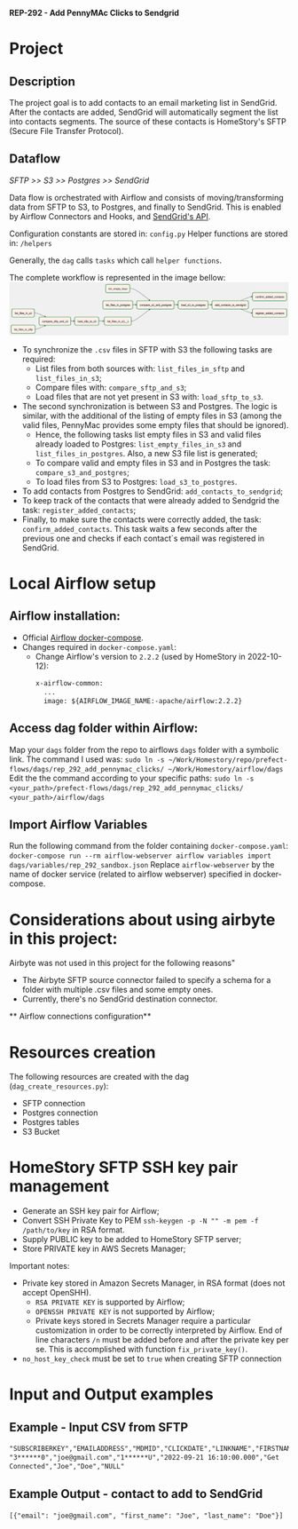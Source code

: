 **REP-292 - Add PennyMAc Clicks to Sendgrid**

# Project
## Description
The project goal is to add contacts to an email marketing list in SendGrid.
After the contacts are added, SendGrid will automatically segment the list into contacts segments.
The source of these contacts is HomeStory's SFTP (Secure File Transfer Protocol).


## Dataflow
*SFTP >> S3 >> Postgres >> SendGrid*

Data flow is orchestrated with Airflow and consists of moving/transforming data from SFTP to S3, to Postgres, and finally to SendGrid.
This is enabled by Airflow Connectors and Hooks, and [SendGrid's API](https://docs.sendgrid.com/api-reference/contacts/add-or-update-a-contact).

Configuration constants are stored in: `config.py`
Helper functions are stored in: `/helpers`

Generally, the `dag` calls `tasks` which call `helper functions`.

The complete workflow is represented in the image bellow:
![dag overview](images/dag.png)

- To synchronize the `.csv` files in SFTP with S3 the following tasks are required:
  - List files from both sources with: `list_files_in_sftp` and `list_files_in_s3`;
  - Compare files with: `compare_sftp_and_s3`;
  - Load files that are not yet present in S3 with: `load_sftp_to_s3`.
- The second synchronization is between S3 and Postgres. The logic is similar, with the additional of the listing of empty files in S3 (among the valid files, PennyMac provides some empty files that should be ignored).
  - Hence, the following tasks list empty files in S3 and valid files already loaded to Postgres: `list_empty_files_in_s3` and `list_files_in_postgres`. Also, a new S3 file list is generated;
  - To compare valid and empty files in S3 and in Postgres the task: `compare_s3_and_postgres`;
  - To load files from S3 to Postgres: `load_s3_to_postgres`.
- To add contacts from Postgres to SendGrid: `add_contacts_to_sendgrid`;
- To keep track of the contacts that were already added to Sendgrid the task: `register_added_contacts`;
- Finally, to make sure the contacts were correctly added, the task: `confirm_added_contacts`. This task waits a few seconds after the previous one and checks if each contact`s email was registered in SendGrid.


# Local Airflow setup

## Airflow installation:
- Official [Airflow docker-compose](https://airflow.apache.org/docs/apache-airflow/stable/howto/docker-compose/index.html).
- Changes required in `docker-compose.yaml`:
  - Change Airflow's version to `2.2.2` (used by HomeStory in 2022-10-12):
    ```
    x-airflow-common:
      ...
      image: ${AIRFLOW_IMAGE_NAME:-apache/airflow:2.2.2}
    ```


## Access dag folder within Airflow:
Map your `dags` folder from the repo to airflows `dags` folder with a symbolic link.
The command I used was: `sudo ln -s ~/Work/Homestory/repo/prefect-flows/dags/rep_292_add_pennymac_clicks/ ~/Work/Homestory/airflow/dags`
Edit the the command according to your specific paths: `sudo ln -s <your_path>/prefect-flows/dags/rep_292_add_pennymac_clicks/ <your_path>/airflow/dags`


## Import Airflow Variables
Run the following command from the folder containing `docker-compose.yaml`:
`docker-compose run --rm airflow-webserver airflow variables import dags/variables/rep_292_sandbox.json`
Replace `airflow-webserver` by the name of docker service (related to airflow webserver) specified in docker-compose.


# Considerations about using airbyte in this project:
Airbyte was not used in this project for the following reasons"
- The Airbyte SFTP source connector failed to specify a schema for a folder with multiple .csv files and some empty ones.
- Currently, there's no SendGrid destination connector.

** Airflow connections configuration**
# Resources creation
The following resources are created with the dag (`dag_create_resources.py`):
- SFTP connection
- Postgres connection
- Postgres tables
- S3 Bucket


# HomeStory SFTP SSH key pair management
- Generate an SSH key pair for Airflow;
- Convert SSH Private Key to PEM `ssh-keygen -p -N "" -m pem -f /path/to/key` in RSA format.
- Supply PUBLIC key to be added to HomeStory SFTP server;
- Store PRIVATE key in AWS Secrets Manager;


Important notes:
- Private key stored in Amazon Secrets Manager, in RSA format (does not accept OpenSHH).
  - `RSA PRIVATE KEY` is supported by Airflow;
  - `OPENSSH PRIVATE KEY` is not supported by Airflow;
  - Private keys stored in Secrets Manager require a particular customization in order to be correctly interpreted by Airflow. End of line characters `/n` must be added before and after the private key per se. This is accomplished with function `fix_private_key()`.
- `no_host_key_check` must be set to `true` when creating SFTP connection

# Input and Output examples
## Example - Input CSV from SFTP
```
"SUBSCRIBERKEY","EMAILADDRESS","MDMID","CLICKDATE","LINKNAME","FIRSTNAME","LASTNAME","PHONENUMBER"
"3******0","joe@gmail.com","1******U","2022-09-21 16:10:00.000","Get Connected","Joe","Doe","NULL"
```
## Example Output - contact to add to SendGrid
`[{"email": "joe@gmail.com", "first_name": "Joe", "last_name": "Doe"}]`
